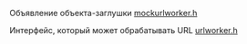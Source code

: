 Объявление объекта-заглушки
[mockurlworker.h](mockurlworker.h)

Интерфейс, который может обрабатывать URL
[urlworker.h](urlworker.h)

